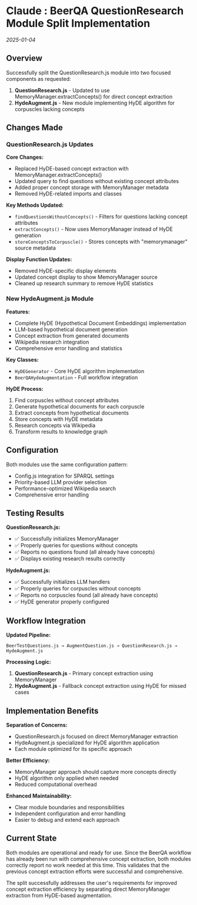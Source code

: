 # Claude : BeerQA QuestionResearch Module Split Implementation

*2025-01-04*

## Overview

Successfully split the QuestionResearch.js module into two focused components as requested:

1. **QuestionResearch.js** - Updated to use MemoryManager.extractConcepts() for direct concept extraction
2. **HydeAugment.js** - New module implementing HyDE algorithm for corpuscles lacking concepts

## Changes Made

### QuestionResearch.js Updates

**Core Changes:**
- Replaced HyDE-based concept extraction with MemoryManager.extractConcepts()
- Updated query to find questions without existing concept attributes
- Added proper concept storage with MemoryManager metadata
- Removed HyDE-related imports and classes

**Key Methods Updated:**
- `findQuestionsWithoutConcepts()` - Filters for questions lacking concept attributes
- `extractConcepts()` - Now uses MemoryManager instead of HyDE generation
- `storeConceptsToCorpuscle()` - Stores concepts with "memorymanager" source metadata

**Display Function Updates:**
- Removed HyDE-specific display elements
- Updated concept display to show MemoryManager source
- Cleaned up research summary to remove HyDE statistics

### New HydeAugment.js Module

**Features:**
- Complete HyDE (Hypothetical Document Embeddings) implementation
- LLM-based hypothetical document generation
- Concept extraction from generated documents
- Wikipedia research integration
- Comprehensive error handling and statistics

**Key Classes:**
- `HyDEGenerator` - Core HyDE algorithm implementation
- `BeerQAHydeAugmentation` - Full workflow integration

**HyDE Process:**
1. Find corpuscles without concept attributes
2. Generate hypothetical documents for each corpuscle
3. Extract concepts from hypothetical documents
4. Store concepts with HyDE metadata
5. Research concepts via Wikipedia
6. Transform results to knowledge graph

## Configuration

Both modules use the same configuration pattern:
- Config.js integration for SPARQL settings
- Priority-based LLM provider selection
- Performance-optimized Wikipedia search
- Comprehensive error handling

## Testing Results

**QuestionResearch.js:**
- ✅ Successfully initializes MemoryManager
- ✅ Properly queries for questions without concepts
- ✅ Reports no questions found (all already have concepts)
- ✅ Displays existing research results correctly

**HydeAugment.js:**
- ✅ Successfully initializes LLM handlers
- ✅ Properly queries for corpuscles without concepts
- ✅ Reports no corpuscles found (all already have concepts)
- ✅ HyDE generator properly configured

## Workflow Integration

**Updated Pipeline:**
```
BeerTestQuestions.js → AugmentQuestion.js → QuestionResearch.js → HydeAugment.js
```

**Processing Logic:**
1. **QuestionResearch.js** - Primary concept extraction using MemoryManager
2. **HydeAugment.js** - Fallback concept extraction using HyDE for missed cases

## Implementation Benefits

**Separation of Concerns:**
- QuestionResearch.js focused on direct MemoryManager extraction
- HydeAugment.js specialized for HyDE algorithm application
- Each module optimized for its specific approach

**Better Efficiency:**
- MemoryManager approach should capture more concepts directly
- HyDE algorithm only applied when needed
- Reduced computational overhead

**Enhanced Maintainability:**
- Clear module boundaries and responsibilities
- Independent configuration and error handling
- Easier to debug and extend each approach

## Current State

Both modules are operational and ready for use. Since the BeerQA workflow has already been run with comprehensive concept extraction, both modules correctly report no work needed at this time. This validates that the previous concept extraction efforts were successful and comprehensive.

The split successfully addresses the user's requirements for improved concept extraction efficiency by separating direct MemoryManager extraction from HyDE-based augmentation.